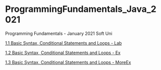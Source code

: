 # ProgrammingFundamentals_Java_2021 
Programming Fundamentals - January 2021 Soft Uni

[1.1 Basic Syntax, Conditional Statements and Loops - Lab](/BasicSyntaxConditionalStatementsLoopsLab)

[1.2 Basic Syntax, Conditional Statements and Loops - Ex](/BasicSyntaxConditionalStatementsLoopsEx)

[1.3 Basic Syntax, Conditional Statements and Loops - MoreEx](/)
